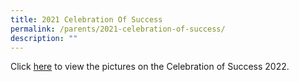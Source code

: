 ```yaml
---
title: 2021 Celebration Of Success
permalink: /parents/2021-celebration-of-success/
description: ""
---
```

Click [here](https://drive.google.com/drive/folders/1jVsyENfJ3_hZkRpZ-5WONCFXpBdHrnY_?usp=share_link) to view the pictures on the Celebration of Success 2022.

